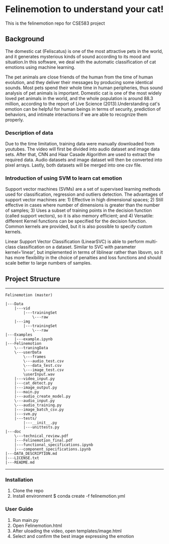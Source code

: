 # Felinemotion to understand your cat!
This is the felinemotion repo for CSE583 project


## Background
The domestic cat (Feliscatus) is one of the most attractive pets in the world, and it generates mysterious kinds of sound according to its mood and situation.In this software, we deal with the automatic classification of cat emotions using machine learning.

The pet animals are close friends of the human from the time of human evolution, and they deliver their messages by producing some identical sounds. Most pets spend their whole time in human peripheries, thus sound analysis of pet animals is important. Domestic cat is one of the most widely loved pet animals in the world, and the whole population is around 88.3 million, according to the report of Live Science (2013).Understanding cat's emotion can be helpful for human beings in terms of security, prediction of behaviors, and intimate interactions if we are able to recognize them properly.

### Description of data
Due to the time limitation, training data were manually downloaded from youtubes. The video will first be divided into audio dataset and image data sets. After that, CNN and Haar Casade Algorithm are used to extract the required data. Audio datasets and image dataset will then be converted into pixel arrays. Lastly, both datasets will be merged into one csv file.

### Introduction of using SVM to learn cat emotion
Support vector machines (SVMs) are a set of supervised learning methods used for classification, regression and outliers detection. The advantages of support vector machines are: 1) Effective in high dimensional spaces; 2) Still effective in cases where number of dimensions is greater than the number of samples; 3) Uses a subset of training points in the decision function (called support vectors), so it is also memory efficient; and 4) Versatile: different Kernel functions can be specified for the decision function. Common kernels are provided, but it is also possible to specify custom kernels.

Linear Support Vector Classification (LinearSVC) is able to perform multi-class classification on a dataset. Similar to SVC with parameter kernel=’linear’, but implemented in terms of liblinear rather than libsvm, so it has more flexibility in the choice of penalties and loss functions and should scale better to large numbers of samples.


## Project Structure

----
```
Felinemotion (master)  

|---Data
    |---vid
        |---trainingSet
            \---raw
    |---img
        |---trainingSet
            \---raw
|---Examples  
    |---example.ipynb  
|---Felinemotion 
    \---traningData
    \---userData
        \---frames
        \---audio_test.csv
        \---data_test.csv
        \---image_test.csv
        \userInput.wav
    |---video_input.py
    |---cat_detect.py
    |---image_output.py
    |---main.py  
    |---audio_create_model.py
    \---audio_input.py
    \---audio_training.py
    |---image_batch_csv.py
    |---svm.py
    |---tests/
        |---__init__.py
        |---unittests.py
|---doc
    \---technical_review.pdf
    |---Felinemotion_final.pdf
    |---functional_specifications.ipynb
    |---component_specifications.ipynb
|---DATA_DESCRIPTION.md  
|---LICENSE.txt  
|---README.md   

```
----

### Installation
1. Clone the repo
2. Install environment $ conda create -f felinemotion.yml

### User Guide
1. Run main.py
2. Open Felinemotion.html
3. After uloading the video, open templates/image.html
4. Select and confirm the best image expressing the emotion
